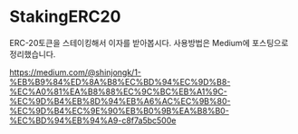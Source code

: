 # StakingERC20
ERC-20토큰을 스테이킹해서 이자를 받아봅시다.
사용방법은 Medium에 포스팅으로 정리했습니다.

https://medium.com/@shinjongk/1-%EB%B9%84%ED%8A%B8%EC%BD%94%EC%9D%B8-%EC%A0%81%EA%B8%88%EC%9C%BC%EB%A1%9C-%EC%9D%B4%EB%8D%94%EB%A6%AC%EC%9B%80-%EC%9D%B4%EC%9E%90%EB%B0%9B%EA%B8%B0-%EC%BD%94%EB%94%A9-c8f7a5bc500e
